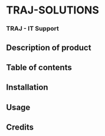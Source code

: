 # TRAJ-SOLUTIONS

### TRAJ - IT Support

## Description of product

## Table of contents

## Installation

## Usage

## Credits

